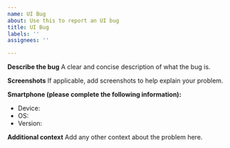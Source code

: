 ```yaml
---
name: UI Bug
about: Use this to report an UI bug
title: UI Bug
labels: ''
assignees: ''

---
```


**Describe the bug**
A clear and concise description of what the bug is.

**Screenshots**
If applicable, add screenshots to help explain your problem.

**Smartphone (please complete the following information):**
 - Device: 
 - OS: 
 - Version: 

**Additional context**
Add any other context about the problem here.
